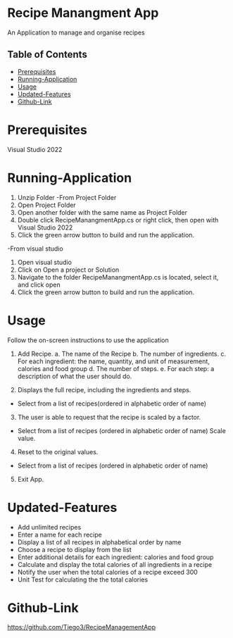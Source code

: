 # Recipe Manangment App
An Application to manage and organise recipes

## Table of Contents

- [Prerequisites](#prerequisites)
- [Running-Application](#running-application)
- [Usage](#usage)
- [Updated-Features](#updated-features)
- [Github-Link](#github-Link)

# Prerequisites
Visual Studio 2022

# Running-Application
1. Unzip Folder
-From Project Folder
2. Open Project Folder
3. Open another folder with the same name as Project Folder
4. Double click RecipeManangmentApp.cs or right click, then open with Visual Studio 2022
5. Click the green arrow button to build and run the application.

-From  visual studio
1. Open visual studio
2. Click on Open a project or Solution
3. Navigate to the folder RecipeManangmentApp.cs is located, select it, and click open
5. Click the green arrow button to build and run the application.

# Usage
Follow the on-screen instructions to use the application

1. Add Recipe.
  a. The name of the Recipe
  b. The number of ingredients.
  c. For each ingredient: the name, quantity, and unit of measurement, calories and food group
  d. The number of steps.
  e. For each step: a description of what the user should do.

2. Displays the full recipe, including the ingredients and steps.
  -  Select from a list of recipes(ordered in alphabetic order of name)
3. The user is able to request that the recipe is scaled by a factor.
-  Select from a list of recipes (ordered in alphabetic order of name)
  Scale value.  
4. Reset to the original values.
-  Select from a list of recipes (ordered in alphabetic order of name)
5. Exit App.

# Updated-Features
- Add unlimited recipes
- Enter a name for each recipe
- Display a list of all recipes in alphabetical order by name
- Choose a recipe to display from the list
- Enter additional details for each ingredient: calories and food group
- Calculate and display the total calories of all ingredients in a recipe
- Notify the user when the total calories of a recipe exceed 300
- Unit Test for calculating the the total calories


# Github-Link
https://github.com/Tiego3/RecipeManagementApp
